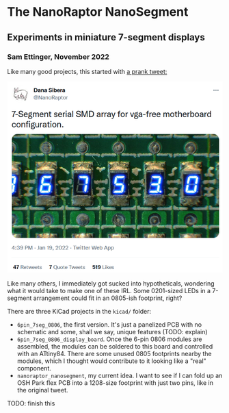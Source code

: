 # The NanoRaptor NanoSegment

## Experiments in miniature 7-segment displays

### Sam Ettinger, November 2022

Like many good projects, this started with [a prank tweet:](https://twitter.com/NanoRaptor/status/1483962337334022145)

![A screenshot of a tweet showing surface mount resistors that have been photoshopped to look like they have 7-segment displays on them. The tweet text says "7-Segment serial SMD array for vga-free motherboard configuration."](original.png)

Like many others, I immediately got sucked into hypotheticals, wondering what it would take to make one of these IRL. Some 0201-sized LEDs in a 7-segment arrangement could fit in an 0805-ish footprint, right?

There are three KiCad projects in the `kicad/` folder:
- `6pin_7seg_0806`, the first version. It's just a panelized PCB with no schematic and some, shall we say, unique features (TODO: explain)
- `6pin_7seg_0806_display_board`. Once the 6-pin 0806 modules are assembled, the modules can be soldered to this board and controlled with an ATtiny84. There are some unused 0805 footprints nearby the modules, which I thought would contribute to it looking like a "real" component.
- `nanoraptor_nanosegment`, my current idea. I want to see if I can fold up an OSH Park flex PCB into a 1208-size footprint with just two pins, like in the original tweet.

TODO: finish this
